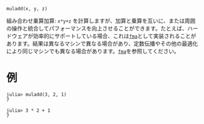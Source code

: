 ```
muladd(x, y, z)
```

組み合わせ乗算加算: `x*y+z` を計算しますが、加算と乗算を互いに、または周囲の操作と統合してパフォーマンスを向上させることができます。たとえば、ハードウェアが効率的にサポートしている場合、これは[`fma`](@ref)として実装されることがあります。結果は異なるマシンで異なる場合があり、定数伝播やその他の最適化により同じマシンでも異なる場合があります。[`fma`](@ref)を参照してください。

# 例

```jldoctest
julia> muladd(3, 2, 1)
7

julia> 3 * 2 + 1
7
```
